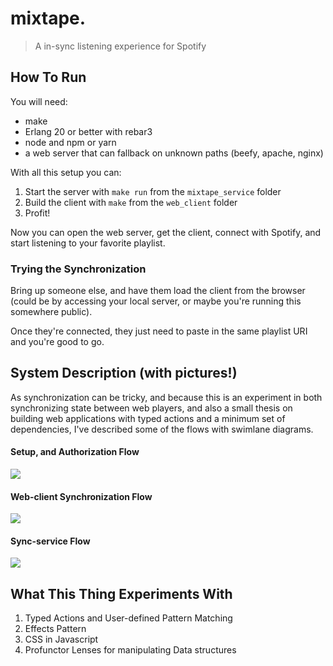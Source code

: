 # mixtape.
> A in-sync listening experience for Spotify

## How To Run

You will need:

* make
* Erlang 20 or better with rebar3
* node and npm or yarn
* a web server that can fallback on unknown paths (beefy, apache, nginx)

With all this setup you can:

1. Start the server with `make run` from the `mixtape_service` folder
2. Build the client with `make` from the `web_client` folder
3. Profit!

Now you can open the web server, get the client, connect with Spotify, and start
listening to your favorite playlist.

### Trying the Synchronization

Bring up someone else, and have them load the client from the browser (could be
by accessing your local server, or maybe you're running this somewhere public).

Once they're connected, they just need to paste in the same playlist URI and
you're good to go.

## System Description (with pictures!)

As synchronization can be tricky, and because this is an experiment in both
synchronizing state between web players, and also a small thesis on building
web applications with typed actions and a minimum set of dependencies, I've
described some of the flows with swimlane diagrams.

#### Setup, and Authorization Flow

![](http://static.swimlanes.io/59cf3c0ac7eabbf5bd8758d1e8a67a77.png)

#### Web-client Synchronization Flow

![](http://static.swimlanes.io/f4e86175a38867ee12a99966dad9b505.png)

#### Sync-service Flow

![](http://static.swimlanes.io/c026b4300bc47963c16bf5da27a8b161.png)

## What This Thing Experiments With

1. Typed Actions and User-defined Pattern Matching
2. Effects Pattern 
3. CSS in Javascript
4. Profunctor Lenses for manipulating Data structures
